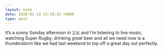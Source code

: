 ```yaml
---
layout: note
date: 2020-01-19 13:18:33 +0000
type: post
---
```


It’s a sunny Sunday afternoon in 🇿🇦 and I’m listening to live music, watching Super Rugby, drinking great beer and all we need now is a thunderstorm like we had last weekend to top off a great day out perfectly.

